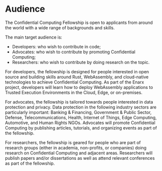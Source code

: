 # Audience
The Confidential Computing Fellowship is open to applicants from around the world with a wide range of backgrounds and skills.

The main target audience is:
- Developers: who wish to contribute in code;
- Advocates: who wish to contribute by promoting Confidential Computing; 
- Researchers: who wish to contribute by doing research on the topic.

For developers, the fellowship is designed for people interested in open source and building skills around Rust, WebAssembly, and cloud-native technologies to achieve Confidential Computing. As part of the Enarx project, developers will learn how to deploy WebAssembly applications to Trusted Execution Environments in the Cloud, Edge, or on-premises.

For advocates, the fellowship is tailored towards people interested in data protection and privacy. Data protection in the following industry sectors are particularly important: Banking & Financing, Government & Public Sector, Defense, Telecommunications, Health, Internet of Things, Edge Computing, Automotive, and Human Rights NGOs. Advocates will promote Confidential Computing by publishing articles, tutorials, and organizing events as part of the fellowship. 

For researchers, the fellowship is geared for people who are part of research groups (either in academia, non-profits, or companies) doing research on Confidential Computing and adjacent areas. Researchers will publish papers and/or dissertations as well as attend relevant conferences as part of the fellowship.